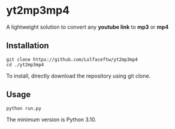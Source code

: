 # yt2mp3mp4
A lightweight solution to convert any **youtube link** to **mp3** or **mp4**

## Installation
```
git clone https://github.com/Lolfaceftw/yt2mp3mp4
cd ./yt2mp3mp4
```
To install, directly download the repository using git clone.

## Usage
```batch
python run.py
```
The minimum version is Python 3.10.